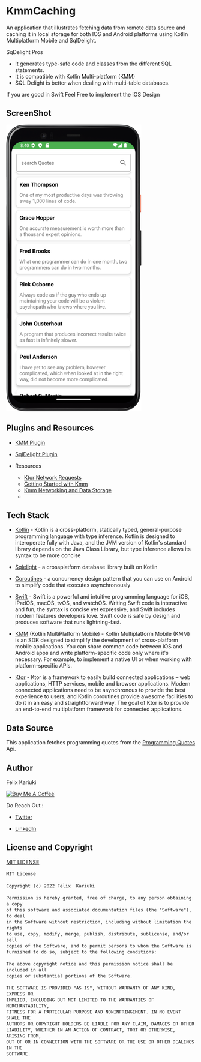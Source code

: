 # KmmCaching
An application that illustrates fetching data from remote data source and caching it in local storage for both IOS and Android platforms using Kotlin Multiplatform Mobile and SqlDelight.

SqDelight Pros
* It generates type-safe code and classes from the different SQL statements.
* It is compatible with Kotlin Multi-platform (KMM) 
* SQL Delight is better when dealing with multi-table databases.

If you are good in Swift Feel Free to implement the IOS Design 

## ScreenShot
<img src="/screenshots/home.png" width="360">&emsp;

## Plugins and Resources

* [KMM Plugin](https://plugins.jetbrains.com/plugin/14936-kotlin-multiplatform-mobile)
* [SqlDelight Plugin](https://plugins.jetbrains.com/plugin/8191-sqldelight)
* Resources

  * [Ktor Network Requests](https://ktor.io/docs/request.html)
  * [Getting Started with Kmm](https://kotlinlang.org/docs/multiplatform-mobile-getting-started.html)
  * [Kmm Networking and Data Storage](https://play.kotlinlang.org/hands-on/Networking%20and%20Data%20Storage%20with%20Kotlin%20Multiplatfrom%20Mobile/01_Introduction)
  * []()

## Tech Stack
 - [Kotlin](https://kotlinlang.org/docs/reference/) - Kotlin is a cross-platform, statically typed, general-purpose programming language with type inference. Kotlin is designed to interoperate fully with Java, and the JVM version of Kotlin's standard library depends on the Java Class Library, but type inference allows its syntax to be more concise
 
<!-- * [Jetpack Components:](https://developer.android.com/topic/architecture?gclid=Cj0KCQjw8O-VBhCpARIsACMvVLOH1satX45o9f4PMQ4Sxr7bG9myl6-KZL9nYda8PJsHV7m2uJL8bzgaAmqiEALw_wcB&gclsrc=aw.ds)
    * [View Model](https://developer.android.com/topic/libraries/architecture/viewmodel)-  store and manage UI-related data in a lifecycle conscious way.
    * [Lifecycle]( https://developer.android.com/topic/libraries/architecture/lifecycle) - Perform actions in response to a change in the lifecycle status of another component, such as activities and fragments.
    * [LiveData](https://developer.android.com/topic/libraries/architecture/livedata.html) - A lifecycle-aware data holder with the observer pattern
    * [Android KTX](https://developer.android.com/kotlin/ktx.html) - Android KTX is a set of Kotlin extensions that are included with Android Jetpack and other Android libraries. KTX extensions provide concise, idiomatic Kotlin to Jetpack, Android platform, and other APIs.
    * [AndroidX](https://developer.android.com/jetpack/androidx) - Major improvement to the original Android [Support Library](https://developer.android.com/topic/libraries/support-library/index), which is no longer maintained.-->


* [Sqlelight](https://cashapp.github.io/sqldelight/) -  a crossplatform database library built on Kotlin

* [Coroutines](https://developer.android.com/kotlin/coroutines) - a concurrency design pattern that you can use on Android to simplify code that executes asynchronously

* [Swift](https://developer.apple.com/swift/) - Swift is a powerful and intuitive programming language for iOS, iPadOS, macOS, tvOS, and watchOS. Writing Swift code is interactive and fun, the syntax is concise yet expressive, and Swift includes modern features developers love. Swift code is safe by design and produces software that runs lightning-fast.

* [KMM](https://kotlinlang.org/docs/multiplatform.html) (Kotlin MultiPlatform Mobile) - Kotlin Multiplatform Mobile (KMM) is an SDK designed to simplify the development of cross-platform mobile applications. You can share common code between iOS and Android apps and write platform-specific code only where it's necessary. For example, to implement a native UI or when working with platform-specific APIs.

* [Ktor](https://ktor.io/docs/welcome.html) - Ktor is a framework to easily build connected applications – web applications, HTTP services, mobile and browser applications. Modern connected applications need to be asynchronous to provide the best experience to users, and Kotlin coroutines provide awesome facilities to do it in an easy and straightforward way. The goal of Ktor is to provide an end-to-end multiplatform framework for connected applications.

## Data Source
This application fetches programming quotes from the [Programming Quotes](https://programming-quotes-api.herokuapp.com/quotes) Api.

## Author
Felix Kariuki

<a href="https://www.buymeacoffee.com/felix.kariuki" target="_blank"><img src="https://www.buymeacoffee.com/assets/img/custom_images/orange_img.png" alt="Buy Me A Coffee" style="height: 41px !important;width: 174px !important;box-shadow: 0px 3px 2px 0px rgba(190, 190, 190, 0.5) !important;-webkit-box-shadow: 0px 3px 2px 0px rgba(190, 190, 190, 0.5) !important;" ></a>

Do Reach Out :

  * [Twitter](https://twitter.com/felixkariuki_)

  * [LinkedIn](https://www.linkedin.com/in/felix-kariuki/)
  
  
  ## License and Copyright

[MIT LICENSE](LICENSE)

```
MIT License

Copyright (c) 2022 Felix  Kariuki

Permission is hereby granted, free of charge, to any person obtaining a copy
of this software and associated documentation files (the "Software"), to deal
in the Software without restriction, including without limitation the rights
to use, copy, modify, merge, publish, distribute, sublicense, and/or sell
copies of the Software, and to permit persons to whom the Software is
furnished to do so, subject to the following conditions:

The above copyright notice and this permission notice shall be included in all
copies or substantial portions of the Software.

THE SOFTWARE IS PROVIDED "AS IS", WITHOUT WARRANTY OF ANY KIND, EXPRESS OR
IMPLIED, INCLUDING BUT NOT LIMITED TO THE WARRANTIES OF MERCHANTABILITY,
FITNESS FOR A PARTICULAR PURPOSE AND NONINFRINGEMENT. IN NO EVENT SHALL THE
AUTHORS OR COPYRIGHT HOLDERS BE LIABLE FOR ANY CLAIM, DAMAGES OR OTHER
LIABILITY, WHETHER IN AN ACTION OF CONTRACT, TORT OR OTHERWISE, ARISING FROM,
OUT OF OR IN CONNECTION WITH THE SOFTWARE OR THE USE OR OTHER DEALINGS IN THE
SOFTWARE.
```
